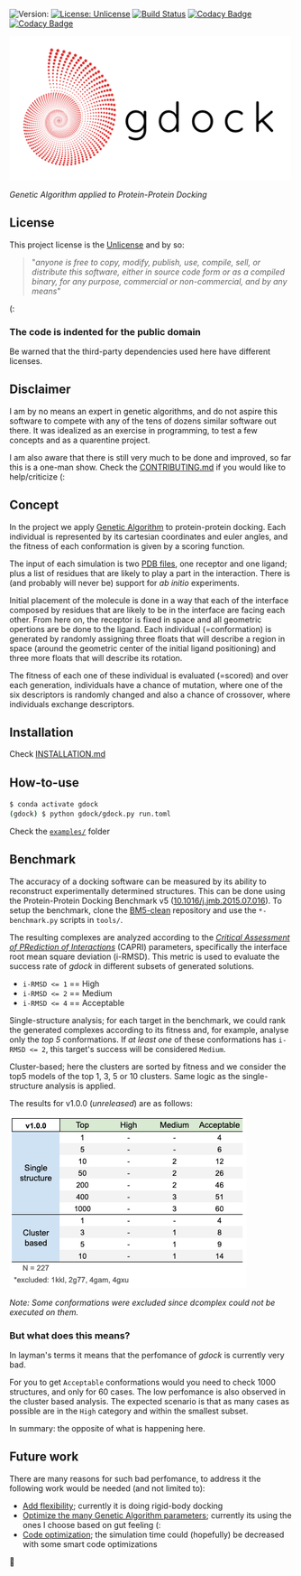 ![Version:](https://img.shields.io/badge/version-in%20preparation-inactive)
[![License: Unlicense](https://img.shields.io/badge/license-Unlicense-blue.svg)](http://unlicense.org/) 
[![Build Status](https://travis-ci.com/rvhonorato/gdock.svg?branch=master)](https://travis-ci.com/rvhonorato/gdock)
[![Codacy Badge](https://app.codacy.com/project/badge/Coverage/a794c83bedbc4e50b4bb6a0ed73ba3d0)](https://www.codacy.com/gh/rvhonorato/gdock/dashboard?utm_source=github.com&amp;utm_medium=referral&amp;utm_content=rvhonorato/gdock&amp;utm_campaign=Badge_Coverage)
[![Codacy Badge](https://app.codacy.com/project/badge/Grade/a794c83bedbc4e50b4bb6a0ed73ba3d0)](https://www.codacy.com/gh/rvhonorato/gdock/dashboard?utm_source=github.com&utm_medium=referral&utm_content=rvhonorato/gdock&utm_campaign=Badge_Grade) 

<img src="imgs/gdock_logo.png" width="500">

_Genetic Algorithm applied to Protein-Protein Docking_

## License

This project license is the [Unlicense](https://unlicense.org) and by so:

> "_anyone is free to copy, modify, publish, use, compile, sell, or distribute this software, either in source code form or as a compiled binary, for any purpose, commercial or non-commercial, and by any means_" 

(:

### **The code is indented for the public domain**

Be warned that the third-party dependencies used here have different licenses.

## Disclaimer

I am by no means an expert in genetic algorithms, and do not aspire this software to compete with any of the tens of dozens similar software out there. It was idealized as an exercise in programming, to test a few concepts and as a quarentine project.

I am also aware that there is still very much to be done and improved, so far this is a one-man show. Check the [CONTRIBUTING.md](CONTRIBUTING.md) if you would like to help/criticize (:

## Concept

In the project we apply [Genetic Algorithm](https://en.wikipedia.org/wiki/Genetic_algorithm) to protein-protein docking. Each individual is represented by its cartesian coordinates and euler angles, and the fitness of each conformation is given by a scoring function.

The input of each simulation is two [PDB files](https://pdb101.rcsb.org/learn/guide-to-understanding-pdb-data/introduction), one receptor and one ligand; plus a list of residues that are likely to play a part in the interaction. There is (and probably will never be) support for _ab initio_ experiments.

Initial placement of the molecule is done in a way that each of the interface composed by residues that are likely to be in the interface are facing each other. From here on, the receptor is fixed in space and all geometric opertions are be done to the ligand. Each individual (=conformation) is generated by randomly assigning three floats that will describe a region in space (around the geometric center of the initial ligand positioning) and three more floats that will describe its rotation. 

The fitness of each one of these individual is evaluated (=scored) and over each generation, individuals have a chance of mutation, where one of the six descriptors is randomly changed and also a chance of crossover, where individuals exchange descriptors.

## Installation

Check [INSTALLATION.md](INSTALLATION.md)

## How-to-use

```bash
$ conda activate gdock
(gdock) $ python gdock/gdock.py run.toml
```

Check the [`examples/`](examples/) folder

## Benchmark

The accuracy of a docking software can be measured by its ability to reconstruct experimentally determined structures. This can be done using the Protein-Protein Docking Benchmark v5 ([10.1016/j.jmb.2015.07.016](https://www-sciencedirect-com.proxy.library.uu.nl/science/article/pii/S0022283615004180)). To setup the benchmark, clone the [BM5-clean](https://github.com/haddocking/BM5-clean) repository and use the `*-benchmark.py` scripts in `tools/`.

The resulting complexes are analyzed according to the [_Critical Assessment of PRediction of Interactions_](https://www.ebi.ac.uk/pdbe/complex-pred/capri/) (CAPRI) parameters, specifically the interface root mean square deviation (i-RMSD). This metric is used to evaluate the success rate of _gdock_ in different subsets of generated solutions. 

-   `i-RMSD <= 1` == High
-   `i-RMSD <= 2` == Medium
-   `i-RMSD <= 4` == Acceptable

Single-structure analysis; for each target in the benchmark, we could rank the generated complexes according to its fitness and, for example, analyse only the _top 5_ conformations. If _at least one_ of these conformations has `i-RMSD <= 2`, this target's success will be considered `Medium`. 

Cluster-based; here the clusters are sorted by fitness and we consider the top5 models of the top 1, 3, 5 or 10 clusters. Same logic as the single-structure analysis is applied.

The results for v1.0.0 (_unreleased_) are as follows:

<img src="imgs/v1.0.0_BM5.png">

_Note: Some conformations were excluded since dcomplex could not be executed on them._

### But what does this means?

In layman's terms it means that the perfomance of _gdock_ is currently very bad. 

For you to get `Acceptable` conformations would you need to check 1000 structures, and only for 60 cases. The low perfomance is also observed in the cluster based analysis. The expected scenario is that as many cases as possible are in the `High` category and within the smallest subset. 

In summary: the opposite of what is happening here.

## Future work

There are many reasons for such bad perfomance, to address it the following work would be needed (and not limited to):

-   <ins>Add flexibility</ins>; currently it is doing rigid-body docking
-   <ins>Optimize the many Genetic Algorithm parameters</ins>; currently its using the ones I choose based on gut feeling (:
-   <ins>Code optimization</ins>; the simulation time could (hopefully) be decreased with some smart code optimizations

:octopus:
